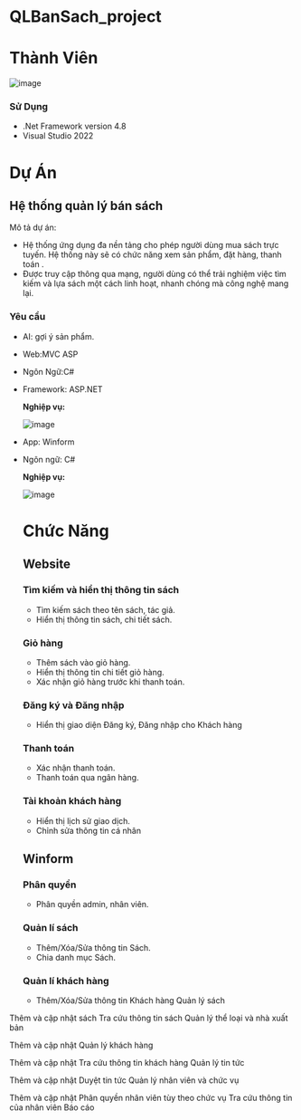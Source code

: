 # QLBanSach_project
# Thành Viên
![image](https://github.com/user-attachments/assets/f662dce7-23a5-4982-abde-ba3743de7f2c)

### Sử Dụng
 - .Net Framework version 4.8
 - Visual Studio 2022

# Dự Án

## Hệ thống quản lý bán sách
Mô tả dự án:
- Hệ thống ứng dụng đa nền tảng cho phép người dùng mua sách trực tuyến. Hệ thống này sẽ có chức năng xem sản phẩm, đặt hàng, thanh toán .
- Được truy cập thông qua mạng, người dùng có thể trải nghiệm việc tìm kiếm và lựa sách một cách linh hoạt, nhanh chóng mà công nghệ mang lại.
### Yêu cầu
- AI: gợi ý sản phẩm.

- Web:MVC ASP
- Ngôn Ngữ:C#
- Framework: ASP.NET
  
  
  <b>Nghiệp vụ:</b>
  
  ![image](https://github.com/user-attachments/assets/7a1a21a4-ed93-4b3e-8803-02acfd9ff02f)


- App: Winform
- Ngôn ngữ: C#
  
  <b>Nghiệp vụ:</b>

  ![image](https://github.com/user-attachments/assets/d7300434-fbdc-48de-9f1e-fdda589e2935)

  # Chức Năng
  ## Website
  ### Tìm kiếm và hiển thị thông tin sách
  - Tìm kiếm sách theo tên sách, tác giả.
  - Hiển thị thông tin sách, chi tiết sách.
  ### Giỏ hàng
  - Thêm sách vào giỏ hàng.
  - Hiển thị thông tin chi tiết giỏ hàng.
  - Xác nhận giỏ hàng trước khi thanh toán.
  ### Đăng ký và Đăng nhập
  - Hiển thị giao diện Đăng ký, Đăng nhập cho Khách hàng
  ### Thanh toán
  - Xác nhận thanh toán.
  - Thanh toán qua ngân hàng.
  ### Tài khoản khách hàng
  - Hiển thị lịch sử giao dịch.
  - Chỉnh sửa thông tin cá nhân
 
  ## Winform
  ### Phân quyền
  - Phân quyền admin, nhân viên.
  ### Quản lí sách
  - Thêm/Xóa/Sửa thông tin Sách.
  - Chia danh mục Sách.
  ### Quản lí khách hàng
  - Thêm/Xóa/Sửa thông tin Khách hàng
  Quản lý sách

 Thêm và cập nhật sách
 Tra cứu thông tin sách
 Quản lý thể loại và nhà xuất bản

 Thêm và cập nhật
 Quản lý khách hàng
 
 Thêm và cập nhật
 Tra cứu thông tin khách hàng
 Quản lý tin tức
 
 Thêm và cập nhật
 Duyệt tin tức
 Quản lý nhân viên và chức vụ
 
 Thêm và cập nhật
 Phân quyền nhân viên tùy theo chức vụ
 Tra cứu thông tin của nhân viên
 Báo cáo


